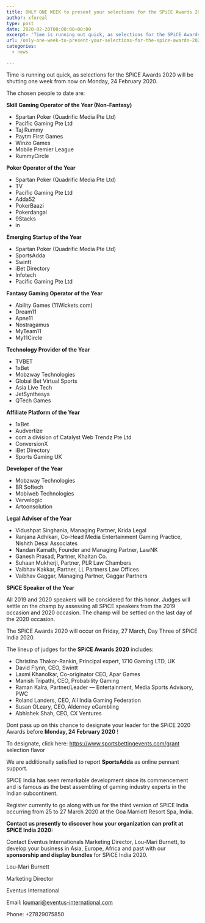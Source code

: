 ```yaml
---
title: ONLY ONE WEEK to present your selections for the SPiCE Awards 2020
author: xforeal 
type: post
date: 2020-02-20T00:00:00+00:00
excerpt: 'Time is running out quick, as selections for the SPiCE Awards 2020 will be shutting one week from now on Monday, 24 February 2020 '
url: /only-one-week-to-present-your-selections-for-the-spice-awards-2020/
categories:
  - news

---
```

Time is running out quick, as selections for the SPiCE Awards 2020 will be shutting one week from now on Monday, 24 February 2020. 

The chosen people to date are: 

**Skill Gaming Operator of the Year (Non-Fantasy)** 

  * Spartan Poker (Quadrific Media Pte Ltd) 
  * Pacific Gaming Pte Ltd 
  * Taj Rummy 
  * Paytm First Games 
  * Winzo Games 
  * Mobile Premier League 
  * RummyCircle 

**Poker Operator of the Year** 

  * Spartan Poker (Quadrific Media Pte Ltd) 
  * TV 
  * Pacific Gaming Pte Ltd 
  * Adda52 
  * PokerBaazi 
  * Pokerdangal 
  * 9Stacks 
  * in 

**Emerging Startup of the Year** 

  * Spartan Poker (Quadrific Media Pte Ltd) 
  * SportsAdda 
  * Swintt 
  * iBet Directory 
  * Infotech 
  * Pacific Gaming Pte Ltd 

**Fantasy Gaming Operator of the Year** 

  * Ability Games (11Wickets.com) 
  * Dream11 
  * Apne11 
  * Nostragamus 
  * MyTeam11 
  * My11Circle 

**Technology Provider of the Year** 

  * TVBET 
  * 1xBet 
  * Mobzway Technologies 
  * Global Bet Virtual Sports 
  * Asia Live Tech 
  * JetSynthesys 
  * QTech Games 

**Affiliate Platform of the Year** 

  * 1xBet 
  * Audvertize 
  * com a division of Catalyst Web Trendz Pte Ltd 
  * ConversionX 
  * iBet Directory 
  * Sports Gaming UK 

**Developer of the Year** 

  * Mobzway Technologies 
  * BR Softech 
  * Mobiweb Technologies 
  * Vervelogic 
  * Artoonsolution 

**Legal Adviser of the Year** 

  * Vidushpat Singhania, Managing Partner, Krida Legal 
  * Ranjana Adhikari, Co-Head Media Entertainment Gaming Practice, Nishith Desai Associates 
  * Nandan Kamath, Founder and Managing Partner, LawNK 
  * Ganesh Prasad, Partner, Khaitan Co. 
  * Suhaan Mukherji, Partner, PLR Law Chambers 
  * Vaibhav Kakkar, Partner, LL Partners Law Offices 
  * Vaibhav Gaggar, Managing Partner, Gaggar Partners 

**SPiCE Speaker of the Year** 

All 2019 and 2020 speakers will be considered for this honor. Judges will settle on the champ by assessing all SPiCE speakers from the 2019 occasion and 2020 occasion. The champ will be settled on the last day of the 2020 occasion. 

The SPiCE Awards 2020 will occur on Friday, 27 March, Day Three of SPiCE India 2020. 

The lineup of judges for the **SPiCE Awards 2020** includes: 

  * Christina Thakor-Rankin, Principal expert, 1710 Gaming LTD, UK 
  * David Flynn, CEO, Swintt 
  * Laxmi Khanolkar, Co-originator CEO, Apar Games 
  * Manish Tripathi, CEO, Probability Gaming 
  * Raman Kalra, Partner/Leader &#8212; Entertainment, Media Sports Advisory, PWC 
  * Roland Landers, CEO, All India Gaming Federation 
  * Susan OLeary, CEO, Alderney eGambling 
  * Abhishek Shah, CEO, CX Ventures 

Dont pass up on this chance to designate your leader for the SPiCE 2020 Awards before **Monday, 24 February 2020** ! 

To designate, click here: https://www.sportsbettingevents.com/grant selection flavor 

We are additionally satisfied to report **SportsAdda** as online pennant support. 

SPiCE India has seen remarkable development since its commencement and is famous as the best assembling of gaming industry experts in the Indian subcontinent. 

Register currently to go along with us for the third version of SPiCE India occurring from 25 to 27 March 2020 at the Goa Marriott Resort Spa, India. 

**Contact us presently to discover how your organization can profit at SPiCE India 2020:** 

Contact Eventus Internationals Marketing Director, Lou-Mari Burnett, to develop your business in Asia, Europe, Africa and past with our **sponsorship and display bundles** for SPiCE India 2020. 

Lou-Mari Burnett 

Marketing Director 

Eventus International 

Email: loumari@eventus-international.com 

Phone: +27829075850